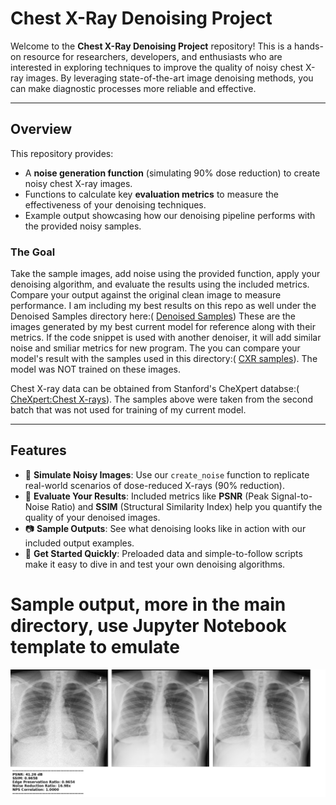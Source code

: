 # **Chest X-Ray Denoising Project**

Welcome to the **Chest X-Ray Denoising Project** repository! This is a hands-on resource for researchers, developers, and enthusiasts who are interested in exploring techniques to improve the quality of noisy chest X-ray images. By leveraging state-of-the-art image denoising methods, you can make diagnostic processes more reliable and effective.

---

## **Overview**

This repository provides:

- A **noise generation function** (simulating 90% dose reduction) to create noisy chest X-ray images.
- Functions to calculate key **evaluation metrics** to measure the effectiveness of your denoising techniques.
- Example output showcasing how our denoising pipeline performs with the provided noisy samples.

### **The Goal**
Take the sample images, add noise using the provided function, apply your denoising algorithm, and evaluate the results using the included metrics. Compare your output against the original clean image to measure performance.
I am including my best results on this repo as well under the Denoised Samples directory here:( [Denoised Samples](https://github.com/VoteLadder/denoise/tree/main/Denoised%20Samples/))
These are the images generated by my best current model for reference along with their metrics. If the code snippet is used with another denoiser, it will add similar noise and smiliar metrics for new program.
The you can compare your model's result with the samples used in this directory:( [CXR samples](https://github.com/VoteLadder/denoise/tree/main/CXR%20samples/)). The model was NOT trained on these images.

Chest X-ray data can be obtained from Stanford's CheXpert databse:( [CheXpert:Chest X-rays](https://aimi.stanford.edu/datasets/chexpert-chest-x-rays)). The samples above were taken from the second batch that was not used for training of my current model.

---

## **Features**

- 🌟 **Simulate Noisy Images**: Use our `create_noise` function to replicate real-world scenarios of dose-reduced X-rays (90% reduction).
- 📏 **Evaluate Your Results**: Included metrics like **PSNR** (Peak Signal-to-Noise Ratio) and **SSIM** (Structural Similarity Index) help you quantify the quality of your denoised images.
- 📷 **Sample Outputs**: See what denoising looks like in action with our included output examples.
- 🚀 **Get Started Quickly**: Preloaded data and simple-to-follow scripts make it easy to dive in and test your own denoising algorithms.
# **Sample output, more in the main directory, use Jupyter Notebook template to emulate**
![sample processed image](5_combined.png)


